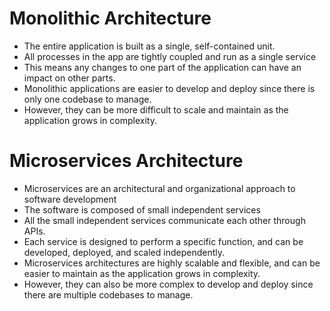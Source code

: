 # Monolithic Architecture

* The entire application is built as a single, self-contained unit. 
* All processes in the app are tightly coupled and run as a single service
* This means any changes to one part of the application can have an impact on other parts. 
* Monolithic applications are easier to develop and deploy since there is only one codebase to manage.
* However, they can be more difficult to scale and maintain as the application grows in complexity.


# Microservices Architecture
* Microservices are an architectural and organizational approach to software development
* The software is composed of small independent services 
* All the small independent services communicate each other through APIs.
* Each service is designed to perform a specific function, and can be developed, deployed, and scaled independently. 
* Microservices architectures are highly scalable and flexible, and can be easier to maintain as the application grows in complexity. 
* However, they can also be more complex to develop and deploy since there are multiple codebases to manage.